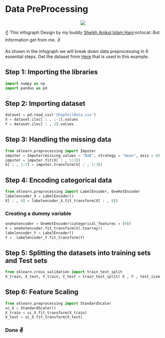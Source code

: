 # Data PreProcessing
<p align="center">
  <img src="https://github.com/harunshimanto/100-Days-Of-ML-Code/blob/master/InfoGraphs/Day3.png">
</p>

:point_up: This infograph Design by my buddy [Sheikh Anikul Islam Hani](https://github.com/SheikhAnikulIslam):octocat:.But Information get from me. :v:

As shown in the infograph we will break down data preprocessing in 6 essential steps.
Get the dataset from [Here](https://github.com/harunshimanto/100-Days-Of-ML-Code/blob/master/Datasets/ShopSellData.csv) that is used in this example.

## Step 1: Importing the libraries
```Python
import numpy as np
import pandas as pd
```
## Step 2: Importing dataset
```python
dataset = pd.read_csv('ShopSellData.csv')
X = dataset.iloc[ : , :-1].values
Y = dataset.iloc[ : , 3].values
```
## Step 3: Handling the missing data
```python
from sklearn.preprocessing import Imputer
imputer = Imputer(missing_values = "NaN", strategy = "mean", axis = 0)
imputer = imputer.fit(X[ : , 1:3])
X[ : , 1:3] = imputer.transform(X[ : , 1:3])
```
## Step 4: Encoding categorical data
```python
from sklearn.preprocessing import LabelEncoder, OneHotEncoder
labelencoder_X = LabelEncoder()
X[ : , 0] = labelencoder_X.fit_transform(X[ : , 0])
```
### Creating a dummy variable
```python
onehotencoder = OneHotEncoder(categorical_features = [0])
X = onehotencoder.fit_transform(X).toarray()
labelencoder_Y = LabelEncoder()
Y =  labelencoder_Y.fit_transform(Y)
```
## Step 5: Splitting the datasets into training sets and Test sets 
```python
from sklearn.cross_validation import train_test_split
X_train, X_test, Y_train, Y_test = train_test_split( X , Y , test_size = 0.2, random_state = 0)
```

## Step 6: Feature Scaling
```python
from sklearn.preprocessing import StandardScaler
sc_X = StandardScaler()
X_train = sc_X.fit_transform(X_train)
X_test = sc_X.fit_transform(X_test)
```
### Done :v:
